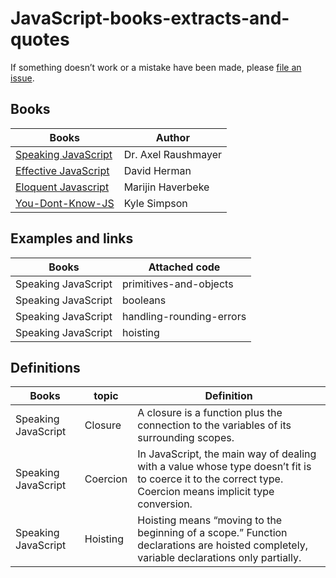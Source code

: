 # JavaScript-books-extracts-and-quotes

If something doesn’t work or a mistake have been made, please [file an issue](https://github.com/FabienGreard/JavaScript-book-s-extracts-and-quotes/issues/new).

## Books

| Books 	| Author |
| -----  | ------ |
| [Speaking JavaScript](http://speakingjs.com/es5/index.html) | Dr. Axel Raushmayer |
| [Effective JavaScript](http://31.210.87.4/ebook/pdf/JavaScript_68_Specific_Ways_to_Harness_the_Power_of_JavaScript_2013.pdf) | David Herman |
| [Eloquent Javascript](http://eloquentjavascript.net/) | Marijin Haverbeke |
|[You-Dont-Know-JS](https://github.com/getify/You-Dont-Know-JS) | Kyle Simpson |

## Examples and links

| Books |	 Attached code |
| ----- |  ------------- |
| Speaking JavaScript | primitives-and-objects |
| Speaking JavaScript |	booleans |
| Speaking JavaScript | handling-rounding-errors |
| Speaking JavaScript | hoisting |

## Definitions

| Books |	topic | Definition |
| ----- | ------- | ------------- |
| Speaking JavaScript | Closure |	A closure is a function plus the connection to the variables of its surrounding scopes.  |
| Speaking JavaScript | Coercion | In JavaScript, the main way of dealing with a value whose type doesn’t fit is to coerce it to the correct type. Coercion means implicit type conversion.  |
| Speaking JavaScript | Hoisting | Hoisting means “moving to the beginning of a scope.” Function declarations are hoisted completely, variable declarations only partially. |
